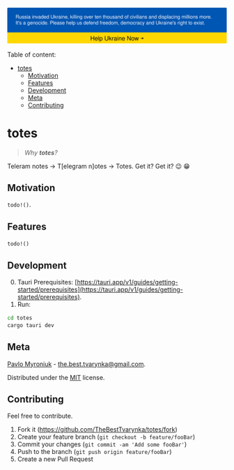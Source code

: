 [![Stand With Ukraine](https://raw.githubusercontent.com/vshymanskyy/StandWithUkraine/main/banner2-direct.svg)](https://stand-with-ukraine.pp.ua/)

Table of content:

- [totes](#totes)
  - [Motivation](#motivation)
  - [Features](#features)
  - [Development](#development)
  - [Meta](#meta)
  - [Contributing](#contributing)

# totes

> _Why **totes**?_

Teleram notes -> T[elegram n]otes -> Totes. Get it? Get it? :wink: :grin:

## Motivation

`todo!()`.

## Features

`todo!()`

## Development

0. Tauri Prerequisites: [https://tauri.app/v1/guides/getting-started/prerequisites](https://tauri.app/v1/guides/getting-started/prerequisites).
1. Run:
```bash
cd totes
cargo tauri dev
```

## Meta

[Pavlo Myroniuk](https://github.com/TheBestTvarynka) - [the.best.tvarynka@gmail.com](mailto:the.best.tvarynka@gmail.com).

Distributed under the [MIT](https://github.com/TheBestTvarynka/crypto-helper/blob/main/LICENSE) license.

## Contributing

Feel free to contribute.

1. Fork it (<https://github.com/TheBestTvarynka/totes/fork>)
2. Create your feature branch (`git checkout -b feature/fooBar`)
3. Commit your changes (`git commit -am 'Add some fooBar'`)
4. Push to the branch (`git push origin feature/fooBar`)
5. Create a new Pull Request
